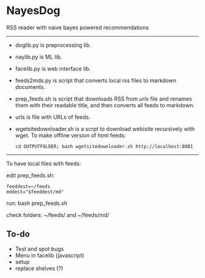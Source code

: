 # NayesDog
RSS reader with naive bayes powered recommendations

---

- doglib.py is preprocessing lib.
- naylib.py is ML lib.
- facelib.py is web interface lib.
- feeds2mds.py is script that converts local rss files to markdown documents.
- prep_feeds.sh is script that downloads RSS from *urls* file and renames them with their readable title, and then converts all feeds to markdown.
- urls is file with URLs of feeds.
- wgetsitedownloader.sh is a scrpt to download webisite recursively with wget. To make offline version of html feeds:

    ``` {.bash}
    cd OUTPUTFOLDER; bash wgetsitedownloader.sh http://localhost:8081
    ```

---

To have local files with feeds:

edit prep_feeds.sh:

``` {.bash}
feeddest=~/feeds
mddest="$feeddest/md"
```

run:
bash prep_feeds.sh

check folders:
~/feeds/ and ~/feeds/md/

## To-do

* Test and spot bugs
* Menu in facelib (javascript)
* setup
* replace shelves (?)
